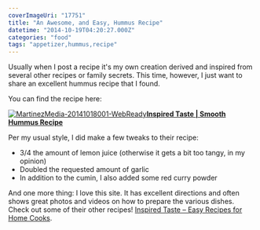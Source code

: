 ```yaml
---
coverImageUri: "17751"
title: "An Awesome, and Easy, Hummus Recipe"
datetime: "2014-10-19T04:20:27.000Z"
categories: "food"
tags: "appetizer,hummus,recipe"
---
```


Usually when I post a recipe it's my own creation derived and inspired from several other recipes or family secrets. This time, however, I just want to share an excellent hummus recipe that I found.

You can find the recipe here:

[![MartinezMedia-20141018001-WebReady](http://assets.martinezmedia.net/brandonmartinez/2014/10/MartinezMedia-20141018001-WebReady1-1200x630.jpg)**Inspired Taste | Smooth Hummus Recipe**](http://www.inspiredtaste.net/15938/easy-and-smooth-hummus-recipe/ "Inspired Taste | Smooth Hummus Recipe")

Per my usual style, I did make a few tweaks to their recipe:

- 3/4 the amount of lemon juice (otherwise it gets a bit too tangy, in my opinion)
- Doubled the requested amount of garlic
- In addition to the cumin, I also added some red curry powder

And one more thing: I love this site. It has excellent directions and often shows great photos and videos on how to prepare the various dishes. Check out some of their other recipes! [Inspired Taste – Easy Recipes for Home Cooks](http://www.inspiredtaste.net/ "Inspired Taste – Easy Recipes for Home Cooks").
